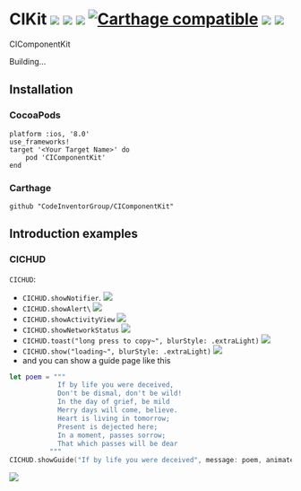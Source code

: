 

# CIKit ![][image-1] ![][image-2] ![][image-3] [![Carthage compatible][image-4]][1] ![][image-5] ![][image-6]

CIComponentKit 

Building...



## Installation

### CocoaPods

```
platform :ios, '8.0'
use_frameworks!
target '<Your Target Name>' do
    pod 'CIComponentKit'
end
```


### Carthage

```
github "CodeInventorGroup/CIComponentKit"
```

## Introduction examples

### CICHUD
`CICHUD`:

* `CICHUD.showNotifier`. ![](https://github.com/CodeInventorGroup/CIComponentKit/blob/master/docs/CICHUD_notifier.png)
* `CICHUD.showAlert\` ![](https://github.com/CodeInventorGroup/CIComponentKit/blob/master/docs/CICHU_alert.png)
* `CICHUD.showActivityView` ![](https://github.com/CodeInventorGroup/CIComponentKit/blob/master/docs/CICHUD_showActivityView.png)
* `CICHUD.showNetworkStatus` ![](https://github.com/CodeInventorGroup/CIComponentKit/blob/master/docs/CICHUD_showNetWorkStatus.png)
* `CICHUD.toast("long press to copy~", blurStyle: .extraLight)` ![](https://github.com/CodeInventorGroup/CIComponentKit/blob/master/docs/CICHUD_toast.png)
* `CICHUD.show("loading~", blurStyle: .extraLight)` ![](https://github.com/CodeInventorGroup/CIComponentKit/blob/master/docs/CICHUD_loading.png)
* and you can show a guide page like this

```swift
let poem = """
            If by life you were deceived, 
            Don't be dismal, don't be wild! 
            In the day of grief, be mild 
            Merry days will come, believe. 
            Heart is living in tomorrow; 
            Present is dejected here; 
            In a moment, passes sorrow; 
            That which passes will be dear
          """
CICHUD.showGuide("If by life you were deceived", message: poem, animated: true)
```
![](https://github.com/CodeInventorGroup/CIComponentKit/blob/master/docs/CICHUD_showGuide.png)


[1]:	https://github.com/Carthage/Carthage

[image-1]:	https://travis-ci.org/CodeInventorGroup/CIComponentKit.svg?branch=master
[image-2]:	https://img.shields.io/badge/platform-ios-lightgrey.svg
[image-3]:	https://img.shields.io/cocoapods/v/CIComponentKit.svg?style=flat
[image-4]:	https://img.shields.io/badge/Carthage-compatible-4BC51D.svg?style=flat
[image-5]:	https://img.shields.io/badge/language-swift4.0-orange.svg
[image-6]:	https://img.shields.io/cocoapods/l/CIComponentKit.svg?style=flat
